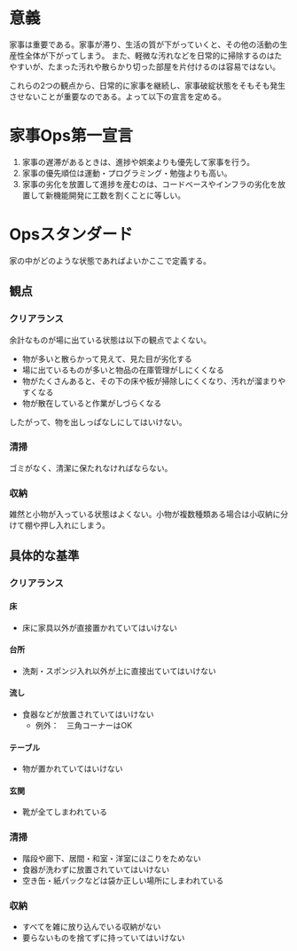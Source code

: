 # 意義

家事は重要である。家事が滞り、生活の質が下がっていくと、その他の活動の生産性全体が下がってしまう。
また、軽微な汚れなどを日常的に掃除するのはたやすいが、たまった汚れや散らかり切った部屋を片付けるのは容易ではない。

これらの2つの観点から、日常的に家事を継続し、家事破綻状態をそもそも発生させないことが重要なのである。よって以下の宣言を定める。

# 家事Ops第一宣言

1. 家事の遅滞があるときは、進捗や娯楽よりも優先して家事を行う。
2. 家事の優先順位は運動・プログラミング・勉強よりも高い。
3. 家事の劣化を放置して進捗を産むのは、コードベースやインフラの劣化を放置して新機能開発に工数を割くことに等しい。

# Opsスタンダード

家の中がどのような状態であればよいかここで定義する。


## 観点

### クリアランス

余計なものが場に出ている状態は以下の観点でよくない。
- 物が多いと散らかって見えて、見た目が劣化する
- 場に出ているものが多いと物品の在庫管理がしにくくなる
- 物がたくさんあると、その下の床や板が掃除しにくくなり、汚れが溜まりやすくなる
- 物が散在していると作業がしづらくなる

したがって、物を出しっぱなしにしてはいけない。

### 清掃

ゴミがなく、清潔に保たれなければならない。

### 収納

雑然と小物が入っている状態はよくない。小物が複数種類ある場合は小収納に分けて棚や押し入れにしまう。

## 具体的な基準

### クリアランス

#### 床

- 床に家具以外が直接置かれていてはいけない

#### 台所

- 洗剤・スポンジ入れ以外が上に直接出ていてはいけない

#### 流し

- 食器などが放置されていてはいけない
  - 例外：　三角コーナーはOK

#### テーブル

- 物が置かれていてはいけない


#### 玄関

- 靴が全てしまわれている

### 清掃

- 階段や廊下、居間・和室・洋室にほこりをためない
- 食器が洗わずに放置されていてはいけない
- 空き缶・紙パックなどは袋か正しい場所にしまわれている


### 収納

- すべてを雑に放り込んでいる収納がない
- 要らないものを捨てずに持っていてはいけない
